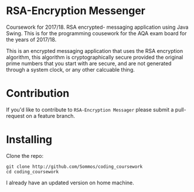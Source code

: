 # RSA-Encryption Messenger

Coursework for 2017/18. RSA encrypted- messaging application using Java Swing.
This is for the programming cousework for the AQA exam board for the years of 2017/18.

This is an encrypted messaging application that uses the RSA encryption algorithm, this algorithm is cryptographically secure provided the original prime numbers that you start with are secure, and are not generated through a system clock, or any other calcuable thing.

# Contribution

If you'd like to contribute to `RSA-Encryption Messager` please submit a pull-request on a
feature branch.

# Installing

Clone the repo:

    git clone http://github.com/Sommos/coding_coursework
    cd coding_coursework

I already have an updated version on home machine.
